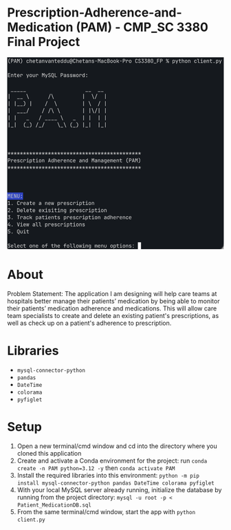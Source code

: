 # Prescription-Adherence-and-Medication (PAM) - CMP_SC 3380 Final Project

![](menu.png)

# About

Problem Statement: The application I am designing will help care teams at hospitals better manage their patients’ medication by being able to monitor their patients’ medication adherence and medications. This will allow care team specialists to create and delete an existing patient's prescriptions, as well as check up on a patient's adherence to prescription.

# Libraries

- `mysql-connector-python`
- `pandas`
- `DateTime`
- `colorama`
- `pyfiglet`

# Setup

1. Open a new terminal/cmd window and cd into the directory where you cloned this application
2. Create and activate a Conda environment for the project: run `conda create -n PAM python=3.12 -y` then `conda activate PAM`
3. Install the required libraries into this environment: `python -m pip install mysql-connector-python pandas DateTime colorama pyfiglet`
4. With your local MySQL server already running, initialize the database by running from the project directory: `mysql -u root -p < Patient_MedicationDB.sql`
5. From the same terminal/cmd window, start the app with `python client.py`
